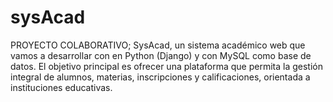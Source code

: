 # sysAcad
PROYECTO COLABORATIVO; SysAcad, un sistema académico web que vamos a desarrollar con en Python (Django) y con MySQL como base de datos. El objetivo principal es ofrecer una plataforma que permita la gestión integral de alumnos, materias, inscripciones y calificaciones, orientada a instituciones educativas.
